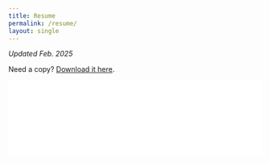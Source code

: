 ```yaml
---
title: Resume
permalink: /resume/
layout: single
---
```


_Updated Feb. 2025_

Need a copy? <a href="/assets/pdfs/Resume_Jan_2025.pdf" download>Download it here</a>.

<embed src="/assets/pdfs/Resume_Jan_2025.pdf" type="application/pdf" width="100%"/>




